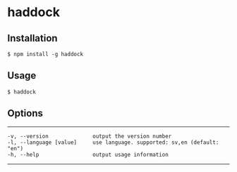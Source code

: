# haddock

## Installation

```
$ npm install -g haddock
```

## Usage

```
$ haddock
```

## Options
--------------

    -v, --version              output the version number
    -l, --language [value]     use language. supported: sv,en (default: "en")
    -h, --help                 output usage information

--------------
